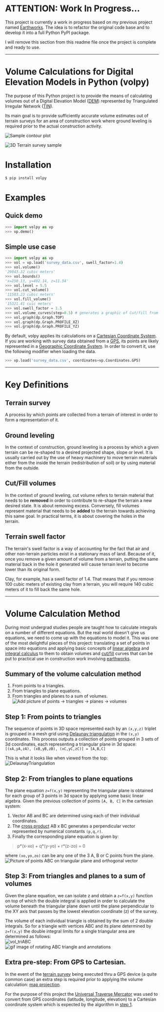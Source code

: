 # ATTENTION: Work In Progress...
This project is currently a work in progress based on my previous project named [Earthworks](https://github.com/agu3rra/earthworks). The idea is to refactor the original code base and to develop it into a full Python PyPI package.

I will remove this section from this readme file once the project is complete and ready to use.

--- 

# Volume Calculations for Digital Elevation Models in Python (**volpy**)

The purpose of this Python project is to provide the means of calculating volumes out of a Digital Elevation Model ([DEM](https://en.wikipedia.org/wiki/Digital_elevation_model)) represented by Triangulated Irregular Network ([TIN](https://en.wikipedia.org/wiki/Triangulated_irregular_network)).

Its main goal is to provide sufficiently accurate volume estimates out of terrain surveys for an area of construction work where ground leveling is required prior to the actual construction activity.

![Sample contour plot](images/Contour.png)

![3D Terrain survey sample](images/3d_view.gif)

# Installation
```bash
$ pip install volpy
```

# Examples

## Quick demo

```Python
>>> import volpy as vp
>>> vp.demo()
```

## Simple use case

```Python
>>> import volpy as vp
>>> vol = vp.load('survey_data.csv', swell_factor=1.4)
>>> vol.volume()
'29043.32 cubic meters'
>>> vol.bounds()
'x=250.13, y=402.14, z=11.54'
>>> vol.level = 5.5
>>> vol.cut_volume()
'11503.23 cubic meters'
>>> vol.fill_volume()
'15321.41 cuic meters'
>>> vol.swell_factor = 1.5
>>> vol.volume_curves(step=0.5) # generates a graphic of Cut/fill from the base level to the highest using level steps of 0.5 meters
>>> vol.graph(dp.Graph.TOP)
>>> vol.graph(dp.Graph.PROFILE_XZ)
>>> vol.graph(dp.Graph.PROFILE_YZ)
```

By default, volpy applies its calculations on a [Cartesian Coordinate System](https://en.wikipedia.org/wiki/Cartesian_coordinate_system). If you are working with survey data obtained from a [GPS](https://en.wikipedia.org/wiki/Global_Positioning_System), its points are likely represented in a [Geographic Coordinate System](https://en.wikipedia.org/wiki/Geographic_coordinate_system). In order to convert it, use the following modifier when loading the data.

```Python
>>> vp.load('survey_data.csv', coordinates=vp.Coordinates.GPS)
```

---

# Key Definitions

## Terrain survey
A process by which points are collected from a terrain of interest in order to form a representation of it.

## Ground leveling
In the context of construction, ground leveling is a process by which a given terrain can be re-shaped to a desired projected shape, slope or level. It is usually carried out by the use of heavy machinery to move terrain materials either from the inside the terrain (redistribution of soil) or by using material from the outside.

## Cut/Fill volumes
In the context of ground leveling, cut volume refers to terrain material that needs to be **removed** in order to contribute to re-shape the terrain a new desired state. It is about removing excess. Conversely, fill volumes represent material that needs to be **added** to the terrain towards achieving this same goal. In practical terms, it is about covering the holes in the terrain.

## Terrain swell factor
The terrain's swell factor is a way of accounting for the fact that air and other non-terrain particles exist in a stationary mass of land. Because of it, once you remove a given amount of volume from a terrain, putting the same material back in the hole it generated will cause terrain level to become lower than its original form.

Clay, for example, has a swell factor of 1.4. That means that if you remove 100 cubic meters of existing clay from a terrain, you will require 140 cubic meters of it to fill back the same hole.

---

# Volume Calculation Method

During most undergrad studies people are taught how to calculate integrals on a number of different equations. But the real world doesn't give us equations, we need to come up with the equations to model it. This was one of the most delightful pieces of this project: translating a set of points in space into equations and applying basic concepts of [linear algebra](https://en.wikipedia.org/wiki/Linear_algebra) and [integral calculus](https://en.wikipedia.org/wiki/Integral) to them to obtain volumes and [cut/fill](https://en.wikipedia.org/wiki/Cut_and_fill) curves that can be put to practical use in construction work involving [earthworks](https://en.wikipedia.org/wiki/Earthworks_(engineering)).

## Summary of the volume calculation method
1. From points to a triangles.
2. From triangles to plane equations.
3. From triangles and planes to a sum of volumes.
![Add picture of points -> triangles -> planes -> volumes]()

## Step 1: From points to triangles
The sequence of points in 3D space represented each by an `(x,y,z)` triplet is grouped in a mesh grid using [Delaunay triangulation](https://en.wikipedia.org/wiki/Delaunay_triangulation) in the `(x,y)` coordinates. This process outputs a collection of points grouped in 3 sets of 3d coordinates, each representing a triangular plane in 3d space:  
`[(xA,yA,zA), (xB,yB,zB), (xC,yC,zC)] = [A,B,C]`  

This is what it looks like when viewed from the top:  
![DelaunayTriangulation](images/MeshXY.png)

## Step 2: From triangles to plane equations
The plane equation `z=f(x,y)` representing the triangular plane is obtained for each group of 3 points in 3d space by applying some basic linear algebra. Given the previous collection of points `[A, B, C]` in the cartesian system:  
1. Vector AB and BC are determined using each of their individual coordinates.
2. The [cross product](https://en.wikipedia.org/wiki/Cross_product) AB x BC generates a perpendicular vector represented by numerical constants `(p,q,r)`.
3. Finally the corresponding plane equation is given by:  
> p*(x-xo) + q*(y-yo) + r*(z-zo) = 0

where `(xo,yo,zo)` can be any one of the 3 A, B or C points from the plane.  
![Picture of points ABC on triangular plane and orthogonal vector]()

## Step 3: From triangles and planes to a sum of volumes
Given the plane equation, we can isolate z and obtain a `z=f(x,y)` function on top of which the double integral is applied in order to calculate the volume beneath the triangular plane down until the plane perpendicular to the XY axis that passes by the lowest elevation coordinate (z) of the survey.  

The volume of each individual triangle is obtained by the sum of 2 double integrals. So for a triangle with vertices ABC and its plane determined by `z=f(x,y)` the double integral limits for a single triangular area are determined as follows:  
![vol_triABC](images/Vol_triABC.jpg)  
![gif image of rotating ABC triangle and annotations]()

## Extra pre-step: From GPS to Cartesian.
In the event of the [terrain survey](###-Terrain-survey) being executed thru a GPS device (a quite common case) an extra step is required prior to applying the volume calculation: [map projection](https://en.wikipedia.org/wiki/Map_projection).

For the purpose of this project the [Universal Traverse Mercator](https://en.wikipedia.org/wiki/Universal_Transverse_Mercator_coordinate_system) was used to convert from GPS coordinates (latitude, longitude, elevation) to a Cartesian coordinate system which is expected by the algorithm in [step 1](###-Step-1:-From-points-to-triangles).
